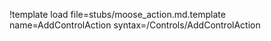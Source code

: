 !template load file=stubs/moose_action.md.template name=AddControlAction syntax=/Controls/AddControlAction